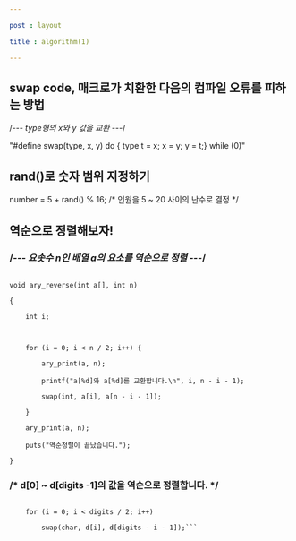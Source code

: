 ---
post : layout
title : algorithm(1)
---

## swap code, 매크로가 치환한 다음의 컴파일 오류를 피하는 방법
/*--- type형의 x와 y 값을 교환 ---*/
 "#define swap(type, x, y) do { type t = x; x = y; y = t;} while (0)"

## rand()로 숫자 범위 지정하기
number = 5 + rand() % 16;								/* 인원을 5 ~ 20 사이의 난수로 결정 */

## 역순으로 정렬해보자!
### /*--- 요솟수 n인 배열 a의 요소를 역순으로 정렬 ---*/
```
void ary_reverse(int a[], int n)
{
	int i;

	for (i = 0; i < n / 2; i++) {
		ary_print(a, n);
		printf("a[%d]와 a[%d]를 교환합니다.\n", i, n - i - 1);
		swap(int, a[i], a[n - i - 1]);
	}
	ary_print(a, n);
	puts("역순정렬이 끝났습니다.");
}
```
### 	/* d[0] ~ d[digits -1]의 값을 역순으로 정렬합니다. */
```
    for (i = 0; i < digits / 2; i++)
		swap(char, d[i], d[digits - i - 1]);```
```